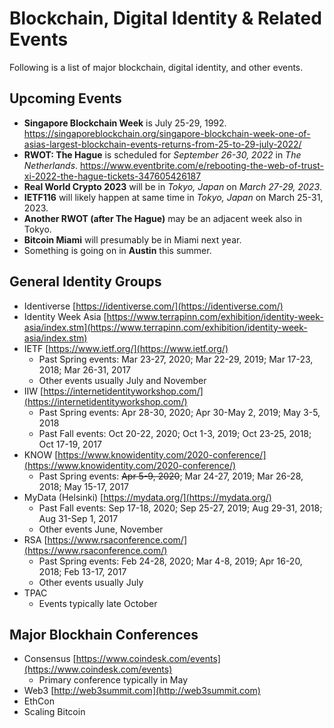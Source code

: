 # Blockchain, Digital Identity & Related Events

Following is a list of major blockchain, digital identity, and other events.

## Upcoming Events

* **Singapore Blockchain Week** is July 25-29, 1992. https://singaporeblockchain.org/singapore-blockchain-week-one-of-asias-largest-blockchain-events-returns-from-25-to-29-july-2022/
* **RWOT: The Hague** is scheduled for _September 26-30, 2022_ in _The Netherlands_. https://www.eventbrite.com/e/rebooting-the-web-of-trust-xi-2022-the-hague-tickets-347605426187
* **Real World Crypto 2023** will be in _Tokyo, Japan_ on _March 27-29, 2023_.
* **IETF116** will likely happen at same time in _Tokyo, Japan_  on March 25-31, 2023. 
* **Another RWOT (after The Hague)** may be an adjacent week also in Tokyo.
* **Bitcoin Miami** will presumably be in Miami next year. 
* Something is going on in **Austin** this summer.

## General Identity Groups

* Identiverse [https://identiverse.com/](https://identiverse.com/)
* Identity Week Asia [https://www.terrapinn.com/exhibition/identity-week-asia/index.stm](https://www.terrapinn.com/exhibition/identity-week-asia/index.stm)
* IETF [https://www.ietf.org/](https://www.ietf.org/) 
    * Past Spring events:  Mar 23-27, 2020; Mar 22-29, 2019; Mar 17-23, 2018; Mar 26-31, 2017
    * Other events usually July and November
* IIW [https://internetidentityworkshop.com/](https://internetidentityworkshop.com/)
    * Past Spring events:  Apr 28-30, 2020; Apr 30-May 2, 2019; May 3-5, 2018
    * Past Fall events:  Oct 20-22, 2020; Oct 1-3, 2019; Oct 23-25, 2018; Oct 17-19, 2017
* KNOW [https://www.knowidentity.com/2020-conference/](https://www.knowidentity.com/2020-conference/)
    * Past Spring events:  ~~Apr 5-9, 2020~~; Mar 24-27, 2019; Mar 26-28, 2018; May 15-17, 2017
* MyData (Helsinki) [https://mydata.org/](https://mydata.org/)
    * Past Fall events: Sep 17-18, 2020; Sep 25-27, 2019; Aug 29-31, 2018; Aug 31-Sep 1, 2017
    * Other events June, November
* RSA [https://www.rsaconference.com/](https://www.rsaconference.com/) 
    * Past Spring events:  Feb 24-28, 2020; Mar 4-8, 2019; Apr 16-20, 2018; Feb 13-17, 2017
    * Other events usually July
* TPAC
    * Events typically late October

## Major Blockhain Conferences
* Consensus [https://www.coindesk.com/events](https://www.coindesk.com/events)
   * Primary conference typically in May
* Web3 [http://web3summit.com](http://web3summit.com)   
* EthCon
* Scaling Bitcoin

